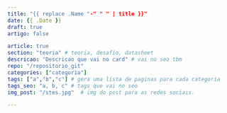 ```yaml
---
title: "{{ replace .Name "-" " " | title }}"
date: {{ .Date }}
draft: true
artigo: false

article: true
section: "teoria" # teoria, desafio, datasheet
descricao: "Descricao que vai no card" # vai no seo tbm
repo: "/repositorio_git"
categories: ["categoria"]
tags: ["a","b","c"] # gera uma lista de paginas para cada categoria
tags_seo: "a, b, c" # tags que vai no seo
img_post: "/stes.jpg"  # img do post para as redes sociais.

---
```


